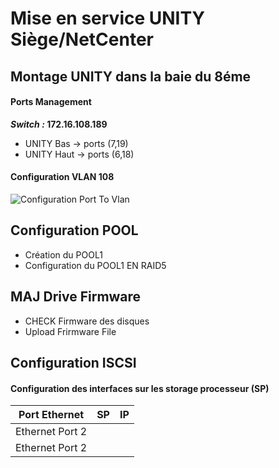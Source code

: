 # Mise en service UNITY Siège/NetCenter
## Montage UNITY dans la baie du 8éme
#### Ports Management
***Switch :* 172.16.108.189**
 - UNITY Bas -> ports (7,19)
 - UNITY Haut -> ports (6,18)
 #### Configuration VLAN 108
![Configuration Port To Vlan](https://ibb.co/cFVFgWc)
## Configuration POOL
 - Création du POOL1
 - Configuration du POOL1 EN RAID5
## MAJ Drive Firmware
 - CHECK Firmware des disques
 - Upload Frirmware File
## Configuration ISCSI
#### Configuration des interfaces sur les storage processeur (SP)
| Port Ethernet | SP |IP|
|--|--|--|
| Ethernet Port 2|   |  |
| Ethernet Port 2 |  |  |

<!--stackedit_data:
eyJoaXN0b3J5IjpbLTk5MDMzMzQwNCwxNTgyNDMzODcyLC0yNT
MxNDE5MzUsLTUxODk2OTAxNCwxNTI3MjA1OTE3XX0=
-->